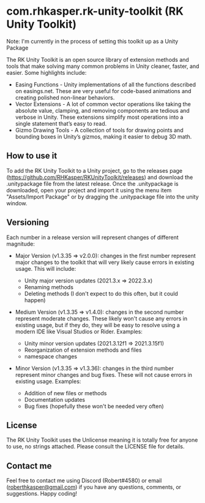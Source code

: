 # com.rhkasper.rk-unity-toolkit (RK Unity Toolkit)

Note: I'm currently in the process of setting this toolkit up as a Unity Package

The RK Unity Toolkit is an open source library of extension methods and tools that make solving many common problems in Unity cleaner, faster, and easier. Some highlights include:
- Easing Functions - Unity implementations of all the functions described on easings.net. These are very useful for code-based animations and creating polished non-linear behaviors.
- Vector Extensions - A lot of common vector operations like taking the absolute value, clamping, and removing components are tedious and verbose in Unity. These extensions simplify most operations into a single statement that’s easy to read.
- Gizmo Drawing Tools - A collection of tools for drawing points and bounding boxes in Unity’s gizmos, making it easier to debug 3D math.

## How to use it
To add the RK Unity Toolkit to a Unity project, go to the releases page (https://github.com/RHKasper/RKUnityToolkit/releases) and download the .unitypackage file from the latest release. Once the .unitypackage is downloaded, open your project and import it using the menu item "Assets/Import Package" or by dragging the .unitypackage file into the unity window.

## Versioning
Each number in a release version will represent changes of different magnitude:

- Major Version (v1.3.35 => v2.0.0): changes in the first number represent major changes to the toolkit that will very likely cause errors in existing usage. This will include:
   - Unity major version updates (2021.3.x => 2022.3.x)
   - Renaming methods
   - Deleting methods (I don't expect to do this often, but it could happen)


- Medium Version (v1.3.35 => v1.4.0): changes in the second number represent moderate changes. These likely won't cause any errors in existing usage, but if they do, they will be easy to resolve using a modern IDE like Visual Studios or Rider. Examples:
   - Unity minor version updates (2021.3.12f1 => 2021.3.15f1)
   - Reorganization of extension methods and files
   - namespace changes


- Minor Version (v1.3.35 => v1.3.36): changes in the third number represent minor changes and bug fixes. These will not cause errors in existing usage. Examples:
   - Addition of new files or methods
   - Documentation updates
   - Bug fixes (hopefully these won't be needed very often)

## License
The RK Unity Toolkit uses the Unlicense meaning it is totally free for anyone to use, no strings attached. Please consult the LICENSE file for details.

## Contact me
Feel free to contact me using Discord (Robert#4580) or email (roberthkasper@gmail.com) if you have any questions, comments, or suggestions. Happy coding!

